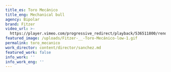 ```yaml
---
title_es: Toro Mecánico
title_eng: Mechanical bull
agency: Bipolar
brand: Fitzer
video_url: >-
  https://player.vimeo.com/progressive_redirect/playback/536511800/rendition/720p/file.mp4?loc=external&log_user=0&signature=a497a61d03a2c4f2af0474aaea96424799c08669e2cf1c62843b3a2e5320343f
featured_image: /uploads/Fitzer-__-Toro-Mecánico-low-1.gif
permalink: toro_mecanico
work_director: content/director/sanchez.md
featured_work: false
info_work: ''
info_work_eng: ''
---
```



